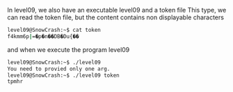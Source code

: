 In level09, we also have an executable level09 and a token file
This type, we can read the token file, but the content contains non displayable characters

```bash
level09@SnowCrash:~$ cat token 
f4kmm6p|=�p�n��DB�Du{��
```

and when we execute the program level09

```bash
level09@SnowCrash:~$ ./level09 
You need to provied only one arg.
level09@SnowCrash:~$ ./level09 token 
tpmhr
```


